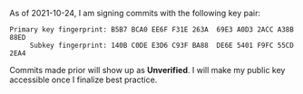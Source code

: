 As of 2021-10-24, I am signing commits with the following key pair: 

```console
Primary key fingerprint: B5B7 BCA0 EE6F F31E 263A  69E3 A0D3 2ACC A38B 88ED
     Subkey fingerprint: 140B C0DE E3D6 C93F BA88  DE6E 5401 F9FC 55CD 2EA4
```

Commits made prior will show up as **Unverified**. I will make my public key accessible once I finalize best practice.
